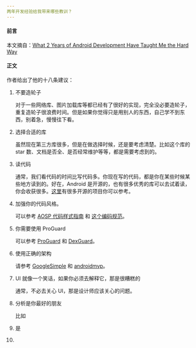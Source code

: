```yaml
---
两年开发经验给我带来哪些教训？
---
```


#### 前言

本文摘自：[What 2 Years of Android Development Have Taught Me the Hard Way](https://blog.aritraroy.in/what-my-2-years-of-android-development-have-taught-me-the-hard-way-52b495ba5c51)

#### 正文

作者给出了他的十八条建议：

1. 不要造轮子

   对于一些网络库、图片加载库等都已经有了很好的实现，完全没必要造轮子，重复造轮子很浪费时间。但是如果你觉得只是用别人的东西，自己学不到东西，别着急，慢慢往下看。

2. 选择合适的库

   虽然现在第三方库很多，但是在做选择时候，还是要考虑清楚。比如这个库的 star 数、文档是否全、是否经常维护等等，都是需要考虑到的。

3. 读代码

   通常，我们看代码的时间比写代码多。你现在写的代码，都是你在某些时候某些地方读到的。好在，Android 是开源的，也有很多优秀的库可以去试着读，你会收获很多。[这里](https://github.com/pcqpcq/open-source-android-apps)有很多开源的项目你可以参考。

4. 加强你的代码风格。

   可以参考 [AOSP 代码样式指南](https://source.android.com/source/code-style.html) 和 [这个编码规范](https://github.com/ribot/android-guidelines/blob/master/project_and_code_guidelines.md)。

5. 你需要使用 ProGuard

   可以参考 [ProGuard](https://stuff.mit.edu/afs/sipb/project/android/sdk/android-sdk-linux/tools/proguard/docs/index.html#/afs/sipb/project/android/sdk/android-sdk-linux/tools/proguard/docs/manual/usage.html) 和 [DexGuard](https://www.guardsquare.com/en/products/dexguard)。

6. 使用正确的架构

   请参考 [GoogleSimple](https://github.com/googlesamples/android-architecture) 和 [androidmvp](https://github.com/antoniolg/androidmvp)。

7. UI 就像一个笑话，如果你必须去解释它，那是很糟糕的

   通常，不必去关心 UI，那是设计师应该关心的问题。

8. 分析是你最好的朋友

   比如

9. 是

10. 

    

     